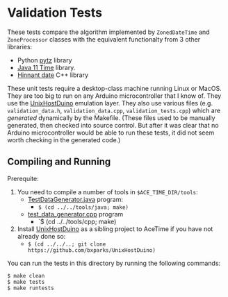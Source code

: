 # Validation Tests

These tests compare the algorithm implemented by `ZonedDateTime` and
`ZoneProcessor` classes with the equivalent functionalty from 3
other libraries:
* Python [pytz](https://pypi.org/project/pytz/) library
* [Java 11 Time](https://docs.oracle.com/en/java/javase/11/docs/api/java.base/java/time/package-summary.html) library.
* [Hinnant date](https://github.com/HowardHinnant/date) C++ library

These unit tests require a desktop-class machine running Linux or MacOS. They
are too big to run on any Arduino microcontroller that I know of. They use the
[UnixHostDuino](https://github.com/bxparks/UnixHostDuino) emulation layer. They
also use various files (e.g. `validation_data.h`, `validation_data.cpp`,
`validation_tests.cpp`) which are *generated* dynamically by the Makefile.
(These files used to be manually generated, then checked into source control.
But after it was clear that no Arduino microcontroller would be able to run
these tests, it did not seem worth checking in the generated code.)

## Compiling and Running

Prerequite:

1. You need to compile a number of tools in `$ACE_TIME_DIR/tools`:
    * [TestDataGenerator.java](../../tools/java/TestDataGenerator.java) program:
        * `$ (cd ../../tools/java; make)`
    * [test_data_generator.cpp](../../tools/compare_cpp/test_data_generator.cpp)
      program
        * `$ (cd ../../tools/cpp; make)
1. Install [UnixHostDuino](https://github.com/bxparks/UnixHostDuino) as
  a sibling project to AceTime if you have not already done so:
    * `$ (cd ../../..; git clone https://github.com/bxparks/UnixHostDuino)`

You can run the tests in this directory by running the following commands:

```
$ make clean
$ make tests
$ make runtests
```
